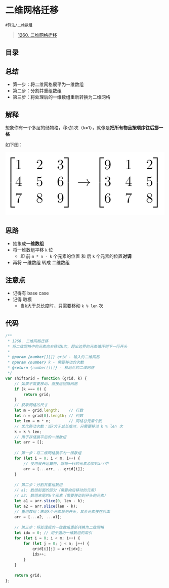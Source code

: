 
# 二维网格迁移

`#算法/二维数组` 

> [1260. 二维网格迁移](https://leetcode.cn/problems/shift-2d-grid/)


## 目录
<!-- toc -->
 ## 总结 

- 第一步：将二维网格展平为一维数组
- 第二步：分割并重组数组
- 第三步：将处理后的一维数组重新转换为二维网格

## 解释

想象你有一个多层的储物格，移动`1`次（k=1），就像是**把所有物品按顺序往后挪一格**

如下图：

![图片&文件](./files/20250106.png)

## 思路

- 抽象成**一维数组**
- 将一维数组平移 `k` 位
	- 即 前 `m * n - k` 个元素的位置 和 后 `k` 个元素的位置**对调**
- 再将 一维数组 转成 二维数组

## 注意点

- 记得有 base case 
- 记得 取模
	- 当k大于总长度时，只需要移动 `k % len` 次

## 代码

```javascript
/**
 * 1260. 二维网格迁移
 * 将二维网格中的元素向右移动k次，超出边界的元素循环到下一行开头
 * 
 * @param {number[][]} grid - 输入的二维网格
 * @param {number} k - 需要移动的次数
 * @return {number[][]} - 移动后的二维网格
 */
var shiftGrid = function (grid, k) {
    // 如果不需要移动，直接返回原网格
    if (k === 0) {
        return grid;
    }
    // 获取网格的尺寸
    let m = grid.length;    // 行数
    let n = grid[0].length; // 列数
    let len = m * n;        // 网格总元素个数
    // 优化移动次数：当k大于总长度时，只需要移动 k % len 次
    k = k % len;
    // 用于存储展平后的一维数组
    let arr = [];
    
    // 第一步：将二维网格展平为一维数组
    for (let i = 0; i < m; i++) {
        // 使用展开运算符，将每一行的元素添加到arr中
        arr = [...arr, ...grid[i]];
    }
    
    // 第二步：分割并重组数组
    // a1: 数组前面的部分（需要向后移动的元素）
    // a2: 数组末尾的k个元素（需要移动到开头的元素）
    let a1 = arr.slice(0, len - k);
    let a2 = arr.slice(len - k);
    // 重组数组：末尾k个元素放到开头，其余元素接在后面
    arr = [...a2, ...a1];
    
    // 第三步：将处理后的一维数组重新转换为二维网格
    let idx = 0; // 用于遍历一维数组的索引
    for (let i = 0; i < m; i++) {
        for (let j = 0; j < n; j++) {
            grid[i][j] = arr[idx];
            idx++;
        }
    }
    
    return grid;
};

```